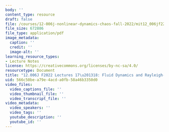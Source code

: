```yaml
---
body: ''
content_type: resource
draft: false
file: /courses/12-006j-nonlinear-dynamics-chaos-fall-2022/mit12_006jf22_lec17-18.pdf
file_size: 672886
file_type: application/pdf
image_metadata:
  caption: ''
  credit: ''
  image-alt: ''
learning_resource_types:
- Lecture Notes
license: https://creativecommons.org/licenses/by-nc-sa/4.0/
resourcetype: Document
title: "12.006J F2022 Lectures 17\u201318: Fluid Dynamics and Rayleigh-Benard Convection"
uid: 566c50be-a79e-4acd-a0fb-58a46b3350d0
video_files:
  video_captions_file: ''
  video_thumbnail_file: ''
  video_transcript_file: ''
video_metadata:
  video_speakers: ''
  video_tags: ''
  youtube_description: ''
  youtube_id: ''
---
```

